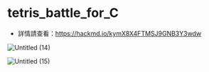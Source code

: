# tetris_battle_for_C

* 詳情請查看：https://hackmd.io/kymX8X4FTMSJ9GNB3Y3wdw

![Untitled (14)](https://github.com/b0989596914/tetris_battle_for_C/assets/92772248/a261ef13-e295-48d9-81ae-040f73f0b68a)

![Untitled (15)](https://github.com/b0989596914/tetris_battle_for_C/assets/92772248/406c4d60-5d0c-4d06-a5b9-8ab8d52db473)
